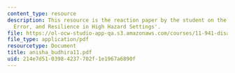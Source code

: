 ```yaml
---
content_type: resource
description: This resource is the reaction paper by the student on the topic 'Threat,
  Error, and Resilience in High Hazard Settings'.
file: https://ol-ocw-studio-app-qa.s3.amazonaws.com/courses/11-941-disaster-vulnerability-and-resilience-spring-2005/214e7d5103984237702f1e1967a6890f_anisha_budhira11.pdf
file_type: application/pdf
resourcetype: Document
title: anisha_budhira11.pdf
uid: 214e7d51-0398-4237-702f-1e1967a6890f
---
```

